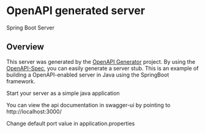 # OpenAPI generated server

Spring Boot Server


## Overview
This server was generated by the [OpenAPI Generator](https://openapi-generator.tech) project.
By using the [OpenAPI-Spec](https://openapis.org), you can easily generate a server stub.
This is an example of building a OpenAPI-enabled server in Java using the SpringBoot framework.

Start your server as a simple java application

You can view the api documentation in swagger-ui by pointing to
http://localhost:3000/

Change default port value in application.properties